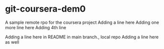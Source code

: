 # git-coursera-dem0
A sample remote rpo for the coursera project
Adding a line here
Adding one more line here
Adding 4th line

Adding a line here in README in main branch., local repo
Adding a line here as well
